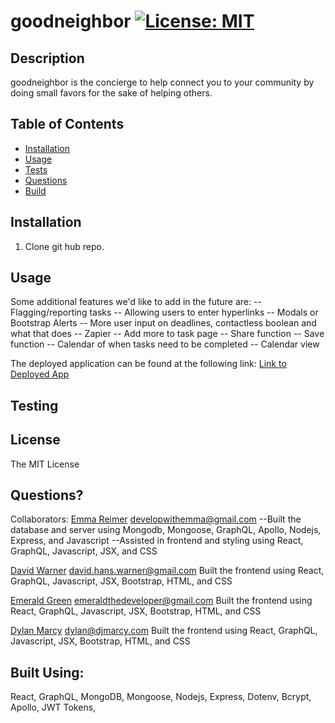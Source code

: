 # goodneighbor [![License: MIT](https://img.shields.io/badge/License-MIT-yellow.svg)](https://opensource.org/licenses/MIT)
  
## Description
goodneighbor is the concierge to help connect you to your community by doing small favors for the sake of helping others.
  
## Table of Contents
- [Installation](#installation)
- [Usage](#usage)
- [Tests](#testing)
- [Questions](#questions)
- [Build](#sources)

## Installation
1. Clone git hub repo. 

  
## Usage


Some additional features we'd like to add in the future are:
-- Flagging/reporting tasks
-- Allowing users to enter hyperlinks
-- Modals or Bootstrap Alerts
-- More user input on deadlines, contactless boolean and what that does
-- Zapier
-- Add more to task page
-- Share function
-- Save function
-- Calendar of when tasks need to be completed
-- Calendar view

The deployed application can be found at the following link:
[Link to Deployed App](https://be-a-good-neighbor.herokuapp.com/)

## Testing


## License
The MIT License

## Questions?

Collaborators:
[Emma Reimer]()
[developwithemma@gmail.com](mailto:developwithemma@gmail.com)
--Built the database and server using Mongodb, Mongoose, GraphQL, Apollo, Nodejs, Express, and Javascript
--Assisted in frontend and styling using React, GraphQL, Javascript, JSX, and CSS

[David Warner](http://github.com/1dhwarner)
[david.hans.warner@gmail.com](mailto:david.hans.warner@gmail.com)
Built the frontend using React, GraphQL, Javascript, JSX, Bootstrap, HTML, and CSS

[Emerald Green]()
[emeraldthedeveloper@gmail.com](mailto:emeraldthedeveloper@gmail.com)
Built the frontend using React, GraphQL, Javascript, JSX, Bootstrap, HTML, and CSS

[Dylan Marcy](https://github.com/djmarcy)
[dylan@djmarcy.com](mailto:dylan@djmarcy.com)
Built the frontend using React, GraphQL, Javascript, JSX, Bootstrap, HTML, and CSS

## Built Using:
React, GraphQL, MongoDB, Mongoose, Nodejs, Express, Dotenv, Bcrypt, Apollo, JWT Tokens,
  
    